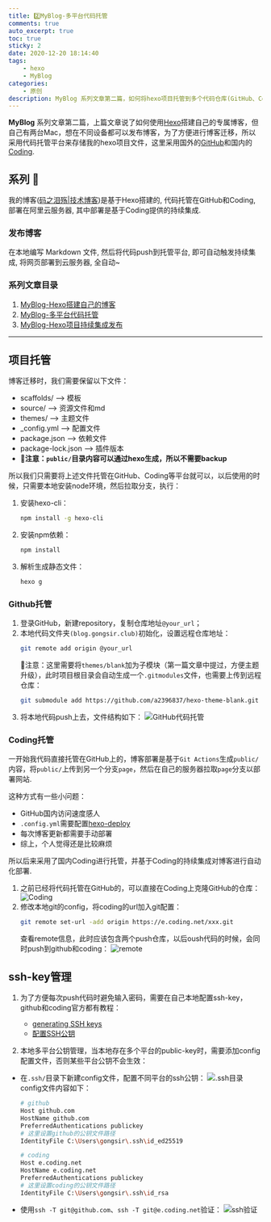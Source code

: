 ```yaml
---
title: 2️⃣MyBlog-多平台代码托管
comments: true
auto_excerpt: true
toc: true
sticky: 2
date: 2020-12-20 18:14:40
tags:
    - hexo
    - MyBlog
categories:
    - 原创
description: MyBlog 系列文章第二篇，如何将hexo项目托管到多个代码仓库(GitHub、Coding)
---
```


**MyBlog** 系列文章第二篇，上篇文章说了如何使用[Hexo](https://hexo.io/zh-cn/)搭建自己的专属博客，但自己有两台Mac，想在不同设备都可以发布博客，为了方便进行博客迁移，所以采用代码托管平台来存储我的hexo项目文件，这里采用国外的[GitHub](https://github.com)和国内的[Coding](https://e.coding.net).

<!-- more -->

## 系列 📒

我的博客([码之泪殇|技术博客](https://blog.gongsir.club))是基于Hexo搭建的, 代码托管在GitHub和Coding, 部署在阿里云服务器, 其中部署是基于Coding提供的持续集成.

### 发布博客

在本地编写 Markdown 文件, 然后将代码push到托管平台, 即可自动触发持续集成, 将网页部署到云服务器, 全自动~

### 系列文章目录

1. [MyBlog-Hexo搭建自己的博客](/2020/12/14/MyBlog-Hexo/)
2. [MyBlog-多平台代码托管](/2020/12/20/myblog-code.html)
3. [MyBlog-Hexo项目持续集成发布](/2021/01/22/myblog-deploy.html)
<hr>

## 项目托管

博客迁移时，我们需要保留以下文件：
- scaffolds/    --> 模板
- source/   --> 资源文件和md
- themes/   --> 主题文件
- _config.yml   --> 配置文件
- package.json  --> 依赖文件
- package-lock.json --> 插件版本
- **🌟注意：`public/`目录内容可以通过hexo生成，所以不需要backup**

所以我们只需要将上述文件托管在GitHub、Coding等平台就可以，以后使用的时候，只需要本地安装node环境，然后拉取分支，执行：
1. 安装hexo-cli：
    ```sh
    npm install -g hexo-cli
    ```
2. 安装npm依赖：
    ```sh
    npm install
    ```
3. 解析生成静态文件：
    ```sh
    hexo g
    ```

### Github托管

1. 登录GitHub，新建repository，复制仓库地址`@your_url`；
2. 本地代码文件夹`(blog.gongsir.club)`初始化，设置远程仓库地址：
   ```sh
   git remote add origin @your_url
   ```
   🌟注意：这里需要将`themes/blank`加为子模块（第一篇文章中提过，方便主题升级），此时项目根目录会自动生成一个`.gitmodules`文件，也需要上传到远程仓库：
   ```sh
   git submodule add https://github.com/a2396837/hexo-theme-blank.git themes/blank
   ```
3. 将本地代码push上去，文件结构如下：
   ![GitHub代码托管](https://cdn.gongsir.club/blog/img/20201221224358.png)
   

### Coding托管

一开始我代码直接托管在GitHub上的，博客部署是基于`Git Actions`生成`public/`内容，将`public/`上传到另一个分支`page`，然后在自己的服务器拉取`page`分支以部署网站.

这种方式有一些小问题：
- GitHub国内访问速度感人
- `.config.yml`需要配置[hexo-deploy](https://github.com/hexojs/hexo-deployer-git)
- 每次博客更新都需要手动部署
- 综上，个人觉得还是比较麻烦

所以后来采用了国内Coding进行托管，并基于Coding的持续集成对博客进行自动化部署.

1. 之前已经将代码托管在GitHub的，可以直接在Coding上克隆GitHub的仓库：
   ![Coding](https://cdn.gongsir.club/blog/img/20201222120853.png)
2. 修改本地git的config，将coding的url加入git配置：
   ```sh
   git remote set-url -add origin https://e.coding.net/xxx.git
   ```
   查看remote信息，此时应该包含两个push仓库，以后oush代码的时候，会同时push到github和coding：
   ![remote](https://cdn.gongsir.club/blog/img/20201222121345.png)

## ssh-key管理

1. 为了方便每次push代码时避免输入密码，需要在自己本地配置ssh-key，github和coding官方都有教程：
   - [generating SSH keys](https://docs.github.com/articles/generating-an-ssh-key/)
   - [配置SSH公钥](https://help.coding.net/docs/project-settings/features/ssh.html)

2. 本地多平台公钥管理，当本地存在多个平台的public-key时，需要添加config配置文件，否则某些平台公钥不会生效：
  - 在`.ssh/`目录下新建config文件，配置不同平台的ssh公钥：
    ![.ssh目录](https://cdn.gongsir.club/blog/img/20201222122841.png)
    config文件内容如下：
    ```sh
    # github
    Host github.com
    HostName github.com
    PreferredAuthentications publickey
    # 这里设置github的公钥文件路径
    IdentityFile C:\Users\gongsir\.ssh\id_ed25519

    # coding
    Host e.coding.net
    HostName e.coding.net
    PreferredAuthentications publickey
    # 这里设置coding的公钥文件路径
    IdentityFile C:\Users\gongsir\.ssh\id_rsa
    ```
  - 使用`ssh -T git@github.com`、`ssh -T git@e.coding.net`验证：
    ![ssh验证](https://cdn.gongsir.club/blog/img/20201222123241.png)
    
